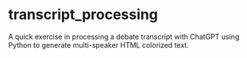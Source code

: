# transcript_processing
A quick exercise in processing a debate transcript with ChatGPT using Python to generate multi-speaker HTML colorized text. 
